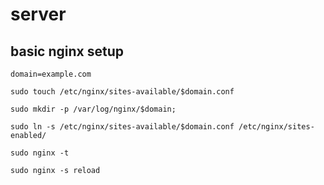 # server

## basic nginx setup

```
domain=example.com

sudo touch /etc/nginx/sites-available/$domain.conf

sudo mkdir -p /var/log/nginx/$domain;

sudo ln -s /etc/nginx/sites-available/$domain.conf /etc/nginx/sites-enabled/

sudo nginx -t

sudo nginx -s reload
```
